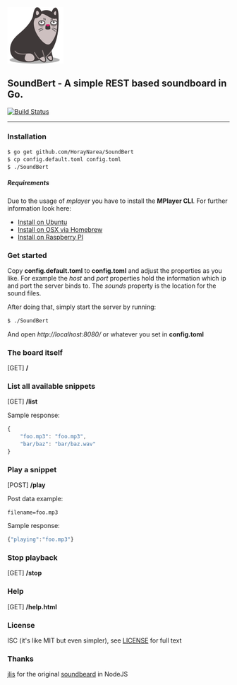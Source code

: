 ![SoundBert logo](https://raw.githubusercontent.com/HorayNarea/SoundBert/master/static/logo.png)

## SoundBert - A simple REST based soundboard in Go.
[![Build Status](https://travis-ci.org/HorayNarea/SoundBert.svg?branch=master)](https://travis-ci.org/HorayNarea/SoundBert)

----

### Installation
```sh
$ go get github.com/HorayNarea/SoundBert
$ cp config.default.toml config.toml
$ ./SoundBert
```

##### Requirements
Due to the usage of *mplayer* you have to install the **MPlayer CLI**. For further information look here:

* [Install on Ubuntu](http://www.debianadmin.com/install-mplayer-ubuntu.html)
* [Install on OSX via Homebrew](https://github.com/donmelton/MPlayerShell)
* [Install on Raspberry PI](https://rasspberrypi.wordpress.com/2012/09/02/audio-and-video-playback-on-raspberry-pi/)

### Get started
Copy **config.default.toml** to **config.toml** and adjust the properties as you like.
For example the *host* and *port* properties hold the information which ip and port the server binds to. The *sounds* property is the location for the sound files.

After doing that, simply start the server by running:
```sh
$ ./SoundBert
```

And open *http://localhost:8080/* or whatever you set in **config.toml**


### The board itself
[GET]  **/**

### List all available snippets
[GET]  **/list**

Sample response:
```javascript
{
    "foo.mp3": "foo.mp3",
    "bar/baz": "bar/baz.wav"
}
```

### Play a snippet
[POST] **/play**

Post data example:
```
filename=foo.mp3
```

Sample response:
```javascript
{"playing":"foo.mp3"}
```

### Stop playback
[GET] **/stop**

### Help
[GET]  **/help.html**

### License
ISC (it's like MIT but even simpler), see [LICENSE](LICENSE) for full text

### Thanks
[jlis](https://github.com/jlis) for the original [soundbeard](https://github.com/jlis/soundbeard) in NodeJS
